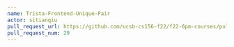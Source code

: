 ```yaml
---
name: Trista-Frontend-Unique-Pair
actor: sitianqiu
pull_request_url: https://github.com/ucsb-cs156-f22/f22-6pm-courses/pull/29
pull_request_num: 29
---
```

